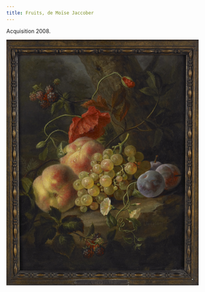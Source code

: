```yaml
---
title: Fruits, de Moïse Jaccober
---
```


Acquisition 2008.

![Fruits, de Moïse Jaccober](/fichiers/oeuvres/2008-jaccober-fruits.jpg)
